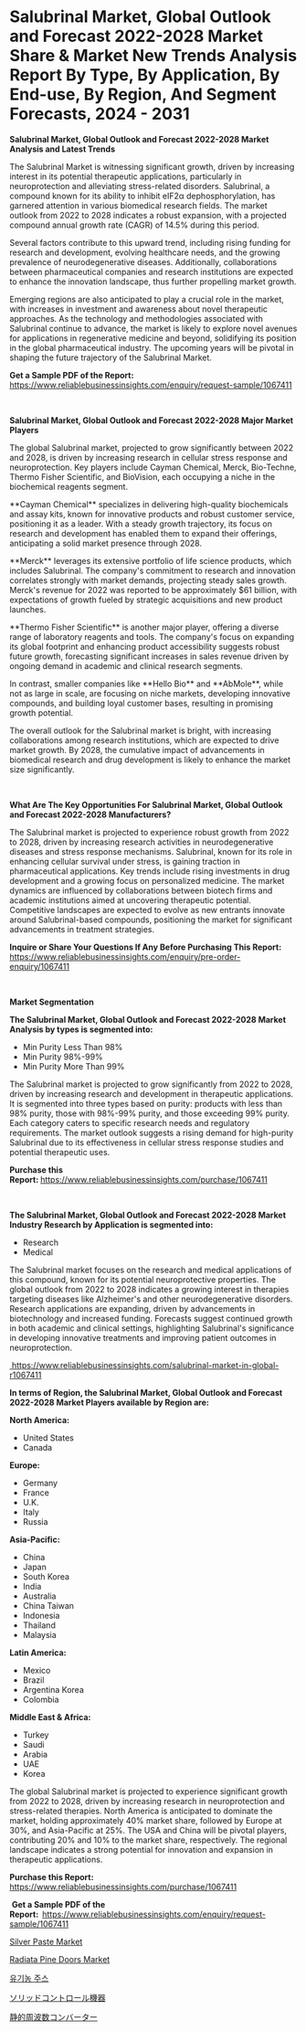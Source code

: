 <p><h1>Salubrinal Market, Global Outlook and Forecast 2022-2028 Market Share & Market New Trends Analysis Report By Type, By Application, By End-use, By Region, And Segment Forecasts, 2024 - 2031</h1></p><p><strong>Salubrinal Market, Global Outlook and Forecast 2022-2028 Market Analysis and Latest Trends</strong></p>
<p><p>The Salubrinal Market is witnessing significant growth, driven by increasing interest in its potential therapeutic applications, particularly in neuroprotection and alleviating stress-related disorders. Salubrinal, a compound known for its ability to inhibit eIF2α dephosphorylation, has garnered attention in various biomedical research fields. The market outlook from 2022 to 2028 indicates a robust expansion, with a projected compound annual growth rate (CAGR) of 14.5% during this period.</p><p>Several factors contribute to this upward trend, including rising funding for research and development, evolving healthcare needs, and the growing prevalence of neurodegenerative diseases. Additionally, collaborations between pharmaceutical companies and research institutions are expected to enhance the innovation landscape, thus further propelling market growth.</p><p>Emerging regions are also anticipated to play a crucial role in the market, with increases in investment and awareness about novel therapeutic approaches. As the technology and methodologies associated with Salubrinal continue to advance, the market is likely to explore novel avenues for applications in regenerative medicine and beyond, solidifying its position in the global pharmaceutical industry. The upcoming years will be pivotal in shaping the future trajectory of the Salubrinal Market.</p></p>
<p><strong>Get a Sample PDF of the Report:&nbsp;</strong> <a href="https://www.reliablebusinessinsights.com/enquiry/request-sample/1067411">https://www.reliablebusinessinsights.com/enquiry/request-sample/1067411</a></p>
<p>&nbsp;</p>
<p><strong>Salubrinal Market, Global Outlook and Forecast 2022-2028 Major Market Players</strong></p>
<p><p>The global Salubrinal market, projected to grow significantly between 2022 and 2028, is driven by increasing research in cellular stress response and neuroprotection. Key players include Cayman Chemical, Merck, Bio-Techne, Thermo Fisher Scientific, and BioVision, each occupying a niche in the biochemical reagents segment.</p><p>**Cayman Chemical** specializes in delivering high-quality biochemicals and assay kits, known for innovative products and robust customer service, positioning it as a leader. With a steady growth trajectory, its focus on research and development has enabled them to expand their offerings, anticipating a solid market presence through 2028.</p><p>**Merck** leverages its extensive portfolio of life science products, which includes Salubrinal. The company's commitment to research and innovation correlates strongly with market demands, projecting steady sales growth. Merck's revenue for 2022 was reported to be approximately $61 billion, with expectations of growth fueled by strategic acquisitions and new product launches.</p><p>**Thermo Fisher Scientific** is another major player, offering a diverse range of laboratory reagents and tools. The company's focus on expanding its global footprint and enhancing product accessibility suggests robust future growth, forecasting significant increases in sales revenue driven by ongoing demand in academic and clinical research segments.</p><p>In contrast, smaller companies like **Hello Bio** and **AbMole**, while not as large in scale, are focusing on niche markets, developing innovative compounds, and building loyal customer bases, resulting in promising growth potential. </p><p>The overall outlook for the Salubrinal market is bright, with increasing collaborations among research institutions, which are expected to drive market growth. By 2028, the cumulative impact of advancements in biomedical research and drug development is likely to enhance the market size significantly.</p></p>
<p>&nbsp;</p>
<p><strong>What Are The Key Opportunities For Salubrinal Market, Global Outlook and Forecast 2022-2028 Manufacturers?</strong></p>
<p><p>The Salubrinal market is projected to experience robust growth from 2022 to 2028, driven by increasing research activities in neurodegenerative diseases and stress response mechanisms. Salubrinal, known for its role in enhancing cellular survival under stress, is gaining traction in pharmaceutical applications. Key trends include rising investments in drug development and a growing focus on personalized medicine. The market dynamics are influenced by collaborations between biotech firms and academic institutions aimed at uncovering therapeutic potential. Competitive landscapes are expected to evolve as new entrants innovate around Salubrinal-based compounds, positioning the market for significant advancements in treatment strategies.</p></p>
<p><strong>Inquire or Share Your Questions If Any Before Purchasing This Report:</strong> <a href="https://www.reliablebusinessinsights.com/enquiry/pre-order-enquiry/1067411">https://www.reliablebusinessinsights.com/enquiry/pre-order-enquiry/1067411</a></p>
<p>&nbsp;</p>
<p><strong>Market Segmentation</strong></p>
<p><strong>The Salubrinal Market, Global Outlook and Forecast 2022-2028 Market Analysis by types is segmented into:</strong></p>
<p><ul><li>Min Purity Less Than 98%</li><li>Min Purity 98%-99%</li><li>Min Purity More Than 99%</li></ul></p>
<p><p>The Salubrinal market is projected to grow significantly from 2022 to 2028, driven by increasing research and development in therapeutic applications. It is segmented into three types based on purity: products with less than 98% purity, those with 98%-99% purity, and those exceeding 99% purity. Each category caters to specific research needs and regulatory requirements. The market outlook suggests a rising demand for high-purity Salubrinal due to its effectiveness in cellular stress response studies and potential therapeutic uses.</p></p>
<p><strong>Purchase this Report:&nbsp;</strong><a href="https://www.reliablebusinessinsights.com/purchase/1067411">https://www.reliablebusinessinsights.com/purchase/1067411</a></p>
<p>&nbsp;</p>
<p><strong>The Salubrinal Market, Global Outlook and Forecast 2022-2028 Market Industry Research by Application is segmented into:</strong></p>
<p><ul><li>Research</li><li>Medical</li></ul></p>
<p><p>The Salubrinal market focuses on the research and medical applications of this compound, known for its potential neuroprotective properties. The global outlook from 2022 to 2028 indicates a growing interest in therapies targeting diseases like Alzheimer's and other neurodegenerative disorders. Research applications are expanding, driven by advancements in biotechnology and increased funding. Forecasts suggest continued growth in both academic and clinical settings, highlighting Salubrinal's significance in developing innovative treatments and improving patient outcomes in neuroprotection.</p></p>
<p><a href="https://www.reliablebusinessinsights.com/salubrinal-market-in-global-r1067411">&nbsp;https://www.reliablebusinessinsights.com/salubrinal-market-in-global-r1067411</a></p>
<p><strong>In terms of Region, the Salubrinal Market, Global Outlook and Forecast 2022-2028 Market Players available by Region are:</strong></p>
<p>
    <p> <strong> North America: </strong>
        <ul>
            <li>United States</li>
            <li>Canada</li>
        </ul>
        </p> 
    <p> <strong> Europe: </strong>
        <ul>
            <li>Germany</li>
            <li>France</li>
            <li>U.K.</li>
            <li>Italy</li>
            <li>Russia</li>
        </ul>
        </p> 
    <p> <strong> Asia-Pacific: </strong>
        <ul>
            <li>China</li>
            <li>Japan</li>
            <li>South Korea</li>
            <li>India</li>
            <li>Australia</li>
            <li>China Taiwan</li>
            <li>Indonesia</li>
            <li>Thailand</li>
            <li>Malaysia</li>
        </ul>
        </p> 
    <p> <strong> Latin America: </strong>
        <ul>
            <li>Mexico</li>
            <li>Brazil</li>
            <li>Argentina Korea</li>
            <li>Colombia</li>
        </ul>
        </p> 
    <p> <strong> Middle East & Africa: </strong>
        <ul>
            <li>Turkey</li>
            <li>Saudi</li>
            <li>Arabia</li>
            <li>UAE</li>
            <li>Korea</li>
        </ul>
    </p>
    </p>
<p><p>The global Salubrinal market is projected to experience significant growth from 2022 to 2028, driven by increasing research in neuroprotection and stress-related therapies. North America is anticipated to dominate the market, holding approximately 40% market share, followed by Europe at 30%, and Asia-Pacific at 25%. The USA and China will be pivotal players, contributing 20% and 10% to the market share, respectively. The regional landscape indicates a strong potential for innovation and expansion in therapeutic applications.</p></p>
<p><strong>Purchase this Report: </strong><a href="https://www.reliablebusinessinsights.com/purchase/1067411">https://www.reliablebusinessinsights.com/purchase/1067411</a></p>
<p>&nbsp;<strong>Get a Sample PDF of the Report:&nbsp;&nbsp;</strong><a href="https://www.reliablebusinessinsights.com/enquiry/request-sample/1067411">https://www.reliablebusinessinsights.com/enquiry/request-sample/1067411</a></p>
<p><strong></strong></p>
<p><p><a href="https://www.linkedin.com/pulse/silver-paste-market-size-share-analysis-growth-trends-uddse?trackingId=ETkY%2FBlyQUq81A1flAizRA%3D%3D">Silver Paste Market</a></p><p><a href="https://medium.com/@bethelokon998/radiata-pine-doors-market-research-report-market-forecast-and-growth-prospects-with-a-steady-cagr-69156b19b4b8">Radiata Pine Doors Market</a></p><p><a href="https://medium.com/@scothall80/%EC%9C%A0%EA%B8%B0%EB%86%8D-%EC%A3%BC%EC%8A%A4-%EC%8B%9C%EC%9E%A5-%EC%98%88%EC%B8%A1-%EC%8B%9C%EC%9E%A5-%EB%8F%99%ED%96%A5-%EB%B0%8F-%EC%98%81%ED%96%A5-%EB%B6%84%EC%84%9D-2024-2031-0b71f5af5172">유기농 주스</a></p><p><a href="https://medium.com/@harperhe4e26/%E5%9C%B0%E7%90%83%E5%85%A8%E4%BD%93%E3%81%AE%E5%9B%BA%E5%BD%A2%E5%88%B6%E5%BE%A1%E8%A3%85%E7%BD%AE%E5%B8%82%E5%A0%B4%E3%81%AE%E3%83%88%E3%83%AC%E3%83%B3%E3%83%89%E3%81%A8%E6%88%90%E9%95%B7%E6%A9%9F%E4%BC%9A%E3%82%92%E5%9C%B0%E5%9F%9F%E5%88%A5-%E3%82%BF%E3%82%A4%E3%83%97-%E3%82%B7%E3%82%A7%E3%83%BC%E3%83%AB%E3%82%B7%E3%82%A7%E3%83%BC%E3%82%AB%E3%83%BC-%E6%B3%A5%E9%81%A0%E5%BF%83%E6%A9%9F-%E3%83%87%E3%82%B5%E3%83%B3%E3%83%80%E3%83%BC-%E3%83%87%E3%82%B7%E3%83%AB%E3%82%BF%E3%83%BC-%E6%B3%A5%E3%82%AF%E3%83%AA%E3%83%BC%E3%83%8A%E3%83%BC-%E3%81%9D%E3%81%AE%E4%BB%96-%E3%81%8A%E3%82%88%E3%81%B3%E7%94%A8%E9%80%94-%E9%99%B8%E4%B8%8A-%E6%B2%96%E5%90%88-%E5%88%A5%E3%81%AB%E8%A9%95%E4%BE%A1%E3%81%97%E3%81%BE%E3%81%99-ccdc9d496e54">ソリッドコントロール機器</a></p><p><a href="https://medium.com/@harperhe4e26/%E3%82%B0%E3%83%AD%E3%83%BC%E3%83%90%E3%83%AB%E9%9D%99%E7%9A%84%E5%91%A8%E6%B3%A2%E6%95%B0%E5%A4%89%E6%8F%9B%E5%99%A8%E5%B8%82%E5%A0%B4%E5%88%86%E6%9E%90-%E4%B8%BB%E8%A6%81%E5%B8%82%E5%A0%B4%E5%8B%95%E5%90%91%E3%81%A8%E5%B0%86%E6%9D%A5%E4%BA%88%E6%B8%AC-2024-2031-1c4db169b271">静的周波数コンバーター</a></p></p>